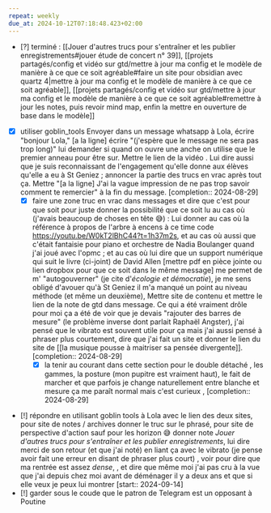 ```yaml
---
repeat: weekly
due_at: 2024-10-12T07:18:48.423+02:00
---
```

- [?] terminé  : [[Jouer d'autres trucs pour s'entraîner et les publier enregistrements#jouer étude de concert n° 39]], [[projets partagés/config et vidéo sur gtd/mettre à jour ma config et le modèle de manière à ce que ce soit agréable#faire un site pour obsidian avec quartz 4|mettre à jour ma config et le modèle de manière à ce que ce soit agréable]], [[projets partagés/config et vidéo sur gtd/mettre à jour ma config et le modèle de manière à ce que ce soit agréable#remettre à jour les notes, puis revoir mind map, enfin la mettre en ouverture de base dans le modèle]]

- [X] utiliser goblin_tools Envoyer dans un message whatsapp à Lola, écrire "bonjour Lola," [a la ligne] écrire "(j'espère que le message ne sera pas trop long)" lui demander si quand on ouvre une anche on utilise que le premier anneau pour être sur. Mettre le lien de la vidéo .  Lui dire aussi que je suis reconnaissant de l'engagement qu'elle donne aux élèves qu'elle a eu à St Geniez ; annoncer la partie des trucs en vrac après tout ça. Mettre "[a la ligne] J'ai la vague impression de ne pas trop savoir comment te remercier" à la fin du message.  [completion:: 2024-08-29]
	- [X] faire une zone truc en vrac dans messages et dire que c'est pour que soit pour juste donner la possibilité que ce soit lu au cas où (j'avais beaucoup de choses en tête 😅) : Lui donner au cas où la référence à propos de l'arbre à encens à ce time code https://youtu.be/W0kT2lBhC44?t=1h37m2s, et au cas où aussi que c'était fantaisie pour piano et orchestre de Nadia Boulanger quand j'ai joué avec l'opmc ; et au cas où lui dire que un support numérique qui suit le livre (ci-joint) de David Allen [mettre pdf en pièce jointe ou lien dropbox pour que ce soit dans le même message] me permet de m' "autogouverner" (je cite d'*écologie et démocratie*), je me sens obligé d'avouer qu'à St Geniez il m'a manqué un point au niveau méthode (et même un deuxième), Mettre site de contenu et mettre le lien de la note de gtd dans message. Ce qui a été vraiment drôle pour moi ça a été de voir que je devais "rajouter des barres de mesure" (le problème inverse dont parlait Raphaël Angster), j'ai pensé que le vibrato est souvent utile pour ça mais j'ai aussi pensé à phraser plus courtement, dire que j'ai fait un site et donner le lien du site de [[la musique pousse à maitriser sa pensée divergente]].  [completion:: 2024-08-29]
		- [X] la tenir au courant dans cette section pour le double détaché , les gammes, la posture (mon pupitre est vraiment haut), le fait de marcher et que parfois je change naturellement entre blanche et mesure ça me paraît normal mais c'est curieux ,  [completion:: 2024-08-29]

- [!] répondre en utilisant goblin tools à Lola avec le lien des deux sites, pour site de notes / archives donner le truc sur le phrasé, pour site de perspective d'action sauf pour les horizon 😅 donner note *Jouer d'autres trucs pour s'entraîner et les publier enregistrements*, lui dire merci de son retour (et que j'ai noté) en liant ça avec le vibrato (je pense avoir fait une erreur en disant de phraser plus court) , voir pour dire que ma rentrée est assez *dense*, , et dire que même moi j'ai pas cru à la vue que j'ai depuis chez moi avant de déménager il y a deux ans et que si elle veux je peux lui montrer [start:: 2024-09-14]
- [!] garder sous le coude que le patron de Telegram est un opposant à Poutine
